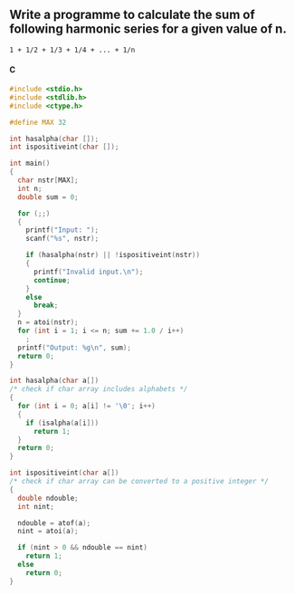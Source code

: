 ## Write a programme to calculate the sum of following harmonic series for a given value of n.

```
1 + 1/2 + 1/3 + 1/4 + ... + 1/n
```

<CodeBlock slots="heading, code" repeat="1" languages="C" />

#### C

```c
#include <stdio.h>
#include <stdlib.h>
#include <ctype.h>

#define MAX 32

int hasalpha(char []);
int ispositiveint(char []);

int main()
{
  char nstr[MAX];
  int n;
  double sum = 0;

  for (;;)
  {
    printf("Input: ");
    scanf("%s", nstr);

    if (hasalpha(nstr) || !ispositiveint(nstr))
    {
      printf("Invalid input.\n");
      continue;
    }
    else
      break;
  }
  n = atoi(nstr);
  for (int i = 1; i <= n; sum += 1.0 / i++)
    ;
  printf("Output: %g\n", sum);
  return 0;
}

int hasalpha(char a[])
/* check if char array includes alphabets */
{
  for (int i = 0; a[i] != '\0'; i++)
  {
    if (isalpha(a[i]))
      return 1;
  }
  return 0;
}

int ispositiveint(char a[])
/* check if char array can be converted to a positive integer */
{
  double ndouble;
  int nint;

  ndouble = atof(a);
  nint = atoi(a);

  if (nint > 0 && ndouble == nint)
    return 1;
  else
    return 0;
}

```
